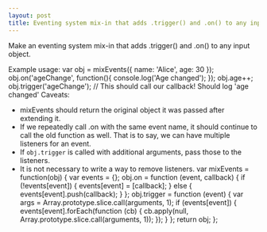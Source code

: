 ```yaml
---
layout: post
title: Eventing system mix-in that adds .trigger() and .on() to any input object
---
```


Make an eventing system mix-in that adds .trigger() and .on() to any input object.

Example usage:
    var obj = mixEvents({ name: 'Alice', age: 30 });
    obj.on('ageChange', function(){
      console.log('Age changed');
    });
    obj.age++;
    obj.trigger('ageChange'); // This should call our callback!
    Should log 'age changed'
Caveats:
* mixEvents should return the original object it was passed after extending it.
* If we repeatedly call .on with the same event name, it should continue to call the old function as well. That is to say, we can have multiple listeners for an event.
* If `obj.trigger` is called with additional arguments, pass those to the listeners.
* It is not necessary to write a way to remove listeners.
    var mixEvents = function(obj) {
      var events = {};
      obj.on = function (event, callback) {
        if (!events[event]) {
          events[event] = [callback];
        } else {
          events[event].push(callback);
        }
      };
      obj.trigger = function (event) {
        var args = Array.prototype.slice.call(arguments, 1);
        if (events[event]) {
          events[event].forEach(function (cb) {
            cb.apply(null, Array.prototype.slice.call(arguments, 1));
          });
        }
      };
      return obj;
    };
